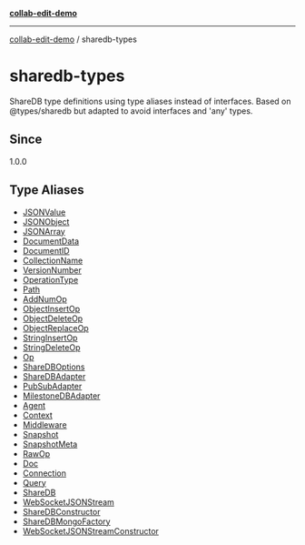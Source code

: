 [**collab-edit-demo**](../README.md)

***

[collab-edit-demo](../README.md) / sharedb-types

# sharedb-types

ShareDB type definitions using type aliases instead of interfaces.
Based on @types/sharedb but adapted to avoid interfaces and 'any' types.

## Since

1.0.0

## Type Aliases

- [JSONValue](type-aliases/JSONValue.md)
- [JSONObject](type-aliases/JSONObject.md)
- [JSONArray](type-aliases/JSONArray.md)
- [DocumentData](type-aliases/DocumentData.md)
- [DocumentID](type-aliases/DocumentID.md)
- [CollectionName](type-aliases/CollectionName.md)
- [VersionNumber](type-aliases/VersionNumber.md)
- [OperationType](type-aliases/OperationType.md)
- [Path](type-aliases/Path.md)
- [AddNumOp](type-aliases/AddNumOp.md)
- [ObjectInsertOp](type-aliases/ObjectInsertOp.md)
- [ObjectDeleteOp](type-aliases/ObjectDeleteOp.md)
- [ObjectReplaceOp](type-aliases/ObjectReplaceOp.md)
- [StringInsertOp](type-aliases/StringInsertOp.md)
- [StringDeleteOp](type-aliases/StringDeleteOp.md)
- [Op](type-aliases/Op.md)
- [ShareDBOptions](type-aliases/ShareDBOptions.md)
- [ShareDBAdapter](type-aliases/ShareDBAdapter.md)
- [PubSubAdapter](type-aliases/PubSubAdapter.md)
- [MilestoneDBAdapter](type-aliases/MilestoneDBAdapter.md)
- [Agent](type-aliases/Agent.md)
- [Context](type-aliases/Context.md)
- [Middleware](type-aliases/Middleware.md)
- [Snapshot](type-aliases/Snapshot.md)
- [SnapshotMeta](type-aliases/SnapshotMeta.md)
- [RawOp](type-aliases/RawOp.md)
- [Doc](type-aliases/Doc.md)
- [Connection](type-aliases/Connection.md)
- [Query](type-aliases/Query.md)
- [ShareDB](type-aliases/ShareDB.md)
- [WebSocketJSONStream](type-aliases/WebSocketJSONStream.md)
- [ShareDBConstructor](type-aliases/ShareDBConstructor.md)
- [ShareDBMongoFactory](type-aliases/ShareDBMongoFactory.md)
- [WebSocketJSONStreamConstructor](type-aliases/WebSocketJSONStreamConstructor.md)
